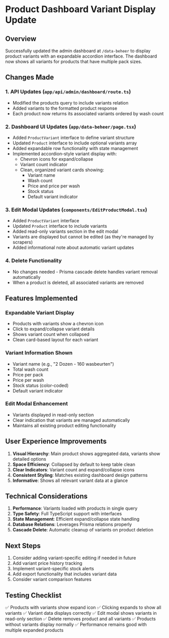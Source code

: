 # Product Dashboard Variant Display Update

## Overview
Successfully updated the admin dashboard at `/data-beheer` to display product variants with an expandable accordion interface. The dashboard now shows all variants for products that have multiple pack sizes.

## Changes Made

### 1. API Updates (`app/api/admin/dashboard/route.ts`)
- Modified the products query to include variants relation
- Added variants to the formatted product response
- Each product now returns its associated variants ordered by wash count

### 2. Dashboard UI Updates (`app/data-beheer/page.tsx`)
- Added `ProductVariant` interface to define variant structure
- Updated `Product` interface to include optional variants array
- Added expandable row functionality with state management
- Implemented accordion-style variant display with:
  - Chevron icons for expand/collapse
  - Variant count indicator
  - Clean, organized variant cards showing:
    - Variant name
    - Wash count
    - Price and price per wash
    - Stock status
    - Default variant indicator

### 3. Edit Modal Updates (`components/EditProductModal.tsx`)
- Added `ProductVariant` interface
- Updated `Product` interface to include variants
- Added read-only variants section in the edit modal
- Variants are displayed but cannot be edited (as they're managed by scrapers)
- Added informational note about automatic variant updates

### 4. Delete Functionality
- No changes needed - Prisma cascade delete handles variant removal automatically
- When a product is deleted, all associated variants are removed

## Features Implemented

### Expandable Variant Display
- Products with variants show a chevron icon
- Click to expand/collapse variant details
- Shows variant count when collapsed
- Clean card-based layout for each variant

### Variant Information Shown
- Variant name (e.g., "2 Dozen - 160 wasbeurten")
- Total wash count
- Price per pack
- Price per wash
- Stock status (color-coded)
- Default variant indicator

### Edit Modal Enhancement
- Variants displayed in read-only section
- Clear indication that variants are managed automatically
- Maintains all existing product editing functionality

## User Experience Improvements

1. **Visual Hierarchy**: Main product shows aggregated data, variants show detailed options
2. **Space Efficiency**: Collapsed by default to keep table clean
3. **Clear Indicators**: Variant count and expand/collapse icons
4. **Consistent Styling**: Matches existing dashboard design patterns
5. **Informative**: Shows all relevant variant data at a glance

## Technical Considerations

1. **Performance**: Variants loaded with products in single query
2. **Type Safety**: Full TypeScript support with interfaces
3. **State Management**: Efficient expand/collapse state handling
4. **Database Relations**: Leverages Prisma relations properly
5. **Cascade Delete**: Automatic cleanup of variants on product deletion

## Next Steps

1. Consider adding variant-specific editing if needed in future
2. Add variant price history tracking
3. Implement variant-specific stock alerts
4. Add export functionality that includes variant data
5. Consider variant comparison features

## Testing Checklist

✅ Products with variants show expand icon
✅ Clicking expands to show all variants
✅ Variant data displays correctly
✅ Edit modal shows variants in read-only section
✅ Delete removes product and all variants
✅ Products without variants display normally
✅ Performance remains good with multiple expanded products